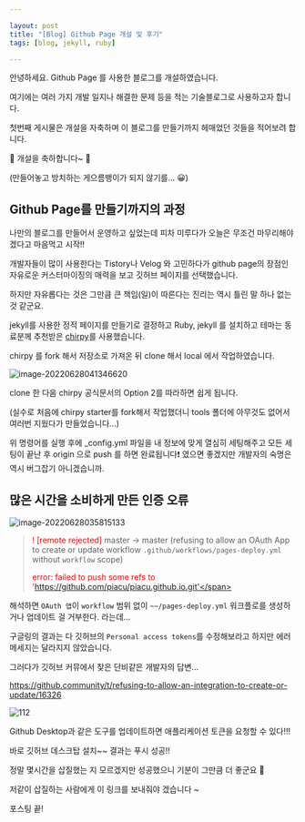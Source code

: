 ```yaml
---

layout: post
title: "[Blog] Github Page 개설 및 후기"
tags: [blog, jekyll, ruby]

---
```


안녕하세요. Github Page 를 사용한 블로그를 개설하였습니다.

여기에는 여러 가지 개발 일지나 해결한 문제 등을 적는 기술블로그로 사용하고자 합니다.

첫번째 게시물은 개설을 자축하며 이 블로그를 만들기까지 헤매었던 것들을 적어보려 합니다.

🎉 개설을 축하합니다~  🎉

(만들어놓고 방치하는 게으름뱅이가 되지 않기를...  😀)



## Github Page를 만들기까지의 과정

나만의 블로그를 만들어서 운영하고 싶었는데 피차 미루다가 오늘은 무조건 마무리해야겠다고 마음먹고 시작!!

개발자들이 많이 사용한다는 Tistory나 Velog 와 고민하다가 github page의 장점인 자유로운 커스터마이징의 매력을 보고 깃허브 페이지를 선택했습니다.

하지만 자유롭다는 것은 그만큼 큰 책임(일)이 따른다는 진리는 역시 틀린 말 하나 없는 것 같군요.



jekyll를 사용한 정적 페이지를 만들기로 결정하고 Ruby, jekyll 를 설치하고 테마는 동료분께 추천받은 [chirpy](https://github.com/cotes2020/jekyll-theme-chirpy)를 사용했습니다.

chirpy 를 fork 해서 저장소로 가져온 뒤 clone 해서 local 에서 작업하였습니다.



![image-20220628041346620](https://user-images.githubusercontent.com/26267376/176025174-ca24be46-e656-4ced-8e36-7280ebc80cd8.png)

clone 한 다음 chirpy 공식문서의 Option 2를 따라하면 쉽게 됩니다.

(실수로 처음에 chirpy starter를 fork해서 작업했더니 tools 폴더에 아무것도 없어서 여러번 지웠다가 만들었습니다...)



위 명령어를 실행 후에 _config.yml 파일을 내 정보에 맞게 열심히 세팅해주고 모든 세팅이 끝난 후 origin 으로 push 를 하면 완료됩니다:exclamation: 였으면 좋겠지만 개발자의 숙명은 역시 버그잡기 아니겠습니까.



## 많은 시간을 소비하게 만든 인증 오류

![image-20220628035815133](https://user-images.githubusercontent.com/26267376/176025107-383ac77e-f3d9-4e07-99f7-8707fd80d18b.png)

>  <span style="color:red">! [remote rejected]</span> master -> master (refusing to allow an OAuth App to create or update workflow `.github/workflows/pages-deploy.yml` without `workflow` scope)   
>
> <span style="color:red">error: failed to push some refs to 'https://github.com/piacu/piacu.github.io.git'</span>



해석하면 `OAuth 앱`이 `workflow` 범위 없이 `~~/pages-deploy.yml` 워크플로를 생성하거나 업데이트 걸 거부한다. 라는데...

구글링의 결과는 다 깃허브의 `Personal access tokens`를 수정해보라고 하지만 에러 메세지는 달라지지 않았습니다.



그러다가 깃허브 커뮤에서 찾은 단비같은 개발자의 답변... 

https://github.community/t/refusing-to-allow-an-integration-to-create-or-update/16326

![112](https://user-images.githubusercontent.com/26267376/176024881-15adee86-b01e-4731-a76f-4fab6493ccbd.PNG)

Github Desktop과 같은 도구를 업데이트하면 애플리케이션 토큰을 요청할 수 있다!!!

바로 깃허브 데스크탑 설치~~ 결과는 푸시 성공!!



정말 몇시간을 삽질했는 지 모르겠지만 성공했으니 기분이 그만큼 더 좋군요 🤩

저같이 삽질하는 사람에게 이 링크를 보내줘야 겠습니다 ~

포스팅 끝!